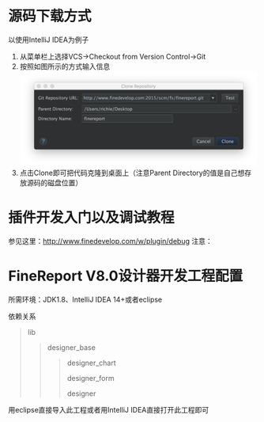 # 源码下载方式

以使用IntelliJ IDEA为例子

1. 从菜单栏上选择VCS->Checkout from Version Control->Git
2. 按照如图所示的方式输入信息![git](screenshots/clone.png)
3. 点击Clone即可把代码克隆到桌面上（注意Parent Directory的值是自己想存放源码的磁盘位置）


# 插件开发入门以及调试教程
参见这里：http://www.finedevelop.com/w/plugin/debug
注意：

# FineReport V8.0设计器开发工程配置

所需环境：JDK1.8、IntelliJ IDEA 14+或者eclipse

依赖关系
> lib
> > designer_base
> > > designer_chart
> > > 
> > > designer_form
> > > 
> > > designer

用eclipse直接导入此工程或者用IntelliJ IDEA直接打开此工程即可

